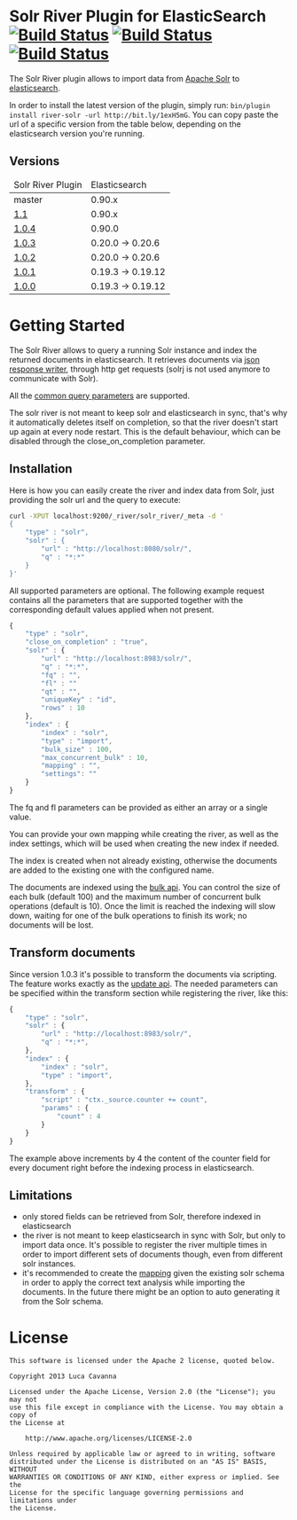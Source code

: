Solr River Plugin for ElasticSearch [![Build Status](https://buildhive.cloudbees.com/job/javanna/job/elasticsearch-river-solr/badge/icon)](https://buildhive.cloudbees.com/job/javanna/job/elasticsearch-river-solr/) [![Build Status](https://travis-ci.org/javanna/elasticsearch-river-solr.png)](https://travis-ci.org/javanna/elasticsearch-river-solr) [![Build Status](https://drone.io/github.com/javanna/elasticsearch-river-solr/status.png)](https://drone.io/github.com/javanna/elasticsearch-river-solr/latest)
==================================

The Solr River plugin allows to import data from [Apache Solr](http://lucene.apache.org/solr) to [elasticsearch](http://www.elasticsearch.org).

In order to install the latest version of the plugin, simply run: `bin/plugin install river-solr -url http://bit.ly/1exH5mG`.
You can copy paste the url of a specific version from the table below, depending on the elasticsearch version you're running.


Versions
--------

<table>
	<thead>
		<tr>
			<td>Solr River Plugin</td>
			<td>Elasticsearch</td>
		</tr>
	</thead>
	<tbody>
	    <tr>
        	<td>master</td>
            <td>0.90.x</td>
        </tr>
        <tr>
            <td><a href="http://bit.ly/1exH5mG">1.1</a></td>
            <td>0.90.x</td>
        </tr>
        <tr>
            <td><a href="http://bit.ly/10ioSk0">1.0.4</a></td>
            <td>0.90.0</td>
        </tr>
	    <tr>
    	    <td><a href="http://bit.ly/12rmrSN">1.0.3</a></td>
    		<td>0.20.0 -> 0.20.6</td>
        </tr>
		<tr>
			<td><a href="http://bit.ly/15cCMIB">1.0.2</a></td>
			<td>0.20.0 -> 0.20.6</td>
		</tr>
		<tr>
            <td><a href="http://bit.ly/Yo61UW">1.0.1</a></td>
            <td>0.19.3 -> 0.19.12</td>
        </tr>
		<tr>
            <td><a href="http://bit.ly/XUl2LZ">1.0.0</a></td>
        	<td>0.19.3 -> 0.19.12</td>
        </tr>
	</tbody>
</table>


Getting Started
===============

The Solr River allows to query a running Solr instance and index the returned documents in elasticsearch.
It retrieves documents via [json response writer](http://wiki.apache.org/solr/SolJSON), through http get requests (solrj is not used anymore to communicate with Solr).

All the [common query parameters](http://wiki.apache.org/solr/CommonQueryParameters) are supported.

The solr river is not meant to keep solr and elasticsearch in sync, that's why it automatically deletes itself on completion, so that the river doesn't start up again at every node restart.
This is the default behaviour, which can be disabled through the close_on_completion parameter.


Installation
------------

Here is how you can easily create the river and index data from Solr, just providing the solr url and the query to execute:

```sh
curl -XPUT localhost:9200/_river/solr_river/_meta -d '
{
    "type" : "solr",
    "solr" : {
        "url" : "http://localhost:8080/solr/",
        "q" : "*:*"
    }
}'
```

All supported parameters are optional. The following example request contains all the parameters that are supported together with the corresponding default values applied when not present.

```javascript
{
    "type" : "solr",
    "close_on_completion" : "true",
    "solr" : {
        "url" : "http://localhost:8983/solr/",
        "q" : "*:*",
        "fq" : "",
        "fl" : ""
        "qt" : "",
        "uniqueKey" : "id",
        "rows" : 10
    },
    "index" : {
        "index" : "solr",
        "type" : "import",
        "bulk_size" : 100,
        "max_concurrent_bulk" : 10,
        "mapping" : "",
        "settings": ""
    }
}
```

The fq and fl parameters can be provided as either an array or a single value.

You can provide your own mapping while creating the river, as well as the index settings, which will be used when creating the new index if needed.

The index is created when not already existing, otherwise the documents are added to the existing one with the configured name.

The documents are indexed using the [bulk api](http://www.elasticsearch.org/guide/reference/java-api/bulk.html).
You can control the size of each bulk (default 100) and the maximum number of concurrent bulk operations (default is 10).
Once the limit is reached the indexing will slow down, waiting for one of the bulk operations to finish its work; no documents will be lost.

Transform documents
------------
Since version 1.0.3 it's possible to transform the documents via scripting. The feature works exactly as the [update api](http://www.elasticsearch.org/guide/reference/api/update.html). The needed parameters can be specified within the transform section while registering the river, like this:

```javascript
{
    "type" : "solr",
    "solr" : {
        "url" : "http://localhost:8983/solr/",
        "q" : "*:*",
    },
    "index" : {
        "index" : "solr",
        "type" : "import",
    },
    "transform" : {
        "script" : "ctx._source.counter += count",
        "params" : {
            "count" : 4
        }
    }
}
```

The example above increments by 4 the content of the counter field for every document right before the indexing process in elasticsearch.

Limitations
------------

* only stored fields can be retrieved from Solr, therefore indexed in elasticsearch
* the river is not meant to keep elasticsearch in sync with Solr, but only to import data once. It's possible to register the river multiple times in order to import different sets of documents though, even from different solr instances.
* it's recommended to create the [mapping](http://www.elasticsearch.org/guide/reference/mapping/index.html) given the existing solr schema in order to apply the correct text analysis while importing the documents. In the future there might be an option to auto generating it from the Solr schema.

License
=======

```
This software is licensed under the Apache 2 license, quoted below.

Copyright 2013 Luca Cavanna

Licensed under the Apache License, Version 2.0 (the "License"); you may not
use this file except in compliance with the License. You may obtain a copy of
the License at

    http://www.apache.org/licenses/LICENSE-2.0

Unless required by applicable law or agreed to in writing, software
distributed under the License is distributed on an "AS IS" BASIS, WITHOUT
WARRANTIES OR CONDITIONS OF ANY KIND, either express or implied. See the
License for the specific language governing permissions and limitations under
the License.
```
